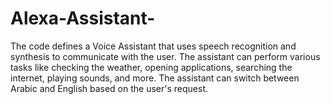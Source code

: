 # Alexa-Assistant-
The code defines a Voice Assistant that uses speech recognition and synthesis to communicate with the user. The assistant can perform various tasks like checking the weather, opening applications, searching the internet, playing sounds, and more. The assistant can switch between Arabic and English based on the user's request.
